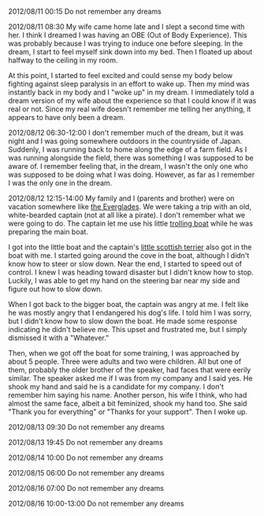 2012/08/11 00:15
Do not remember any dreams

2012/08/11 08:30
My wife came home late and I slept a second time with her. I think I dreamed I was having an OBE (Out of Body Experience). This was probably because I was trying to induce one before sleeping. In the dream, I start to feel myself sink down into my bed. Then I floated up about halfway to the ceiling in my room.

At this point, I started to feel excited and could sense my body below fighting against sleep paralysis in an effort to wake up. Then my mind was instantly back in my body and I "woke up" in my dream. I immediately told a dream version of my wife about the experience so that I could know if it was real or not. Since my real wife doesn't remember me telling her anything, it appears to have only been a dream.

2012/08/12 06:30-12:00
I don't remember much of the dream, but it was night and I was going somewhere outdoors in the countryside of Japan. Suddenly, I was running back to home along the edge of a farm field. As I was running alongside the field, there was something I was supposed to be aware of. I remember feeling that, in the dream, I wasn't the only one who was supposed to be doing what I was doing.
However, as far as I remember I was the only one in the dream.

2012/08/12 12:15-14:00
My family and I (parents and brother) were on vacation somewhere like [the Everglades](https://github.com/rakudayo/consciousness/blob/master/logs/resources/miami-everglades.jpg). We were taking a trip with an old, white-bearded captain (not at all like a pirate). I don't remember what we were going to do. The captain let me use his little [trolling boat](https://github.com/rakudayo/consciousness/blob/master/logs/resources/fish-08-PB061876.jpg) while he was preparing the main boat. 

I got into the little boat and the captain's [little scottish terrier](https://github.com/rakudayo/consciousness/blob/master/logs/resources/Scottish-Terrier-Dog-Breed.jpg) also got in the boat with me. I started going around the cove in the boat, although I didn't know how to steer or slow down. Near the end, I started to speed out of control. I knew I was heading toward disaster but I didn't know how to stop. Luckily, I was able to get my hand on the steering bar near my side and figure out how to slow down.

When I got back to the bigger boat, the captain was angry at me. I felt like he was mostly angry that I endangered his dog's life. I told him I was sorry, but I didn't know how to slow down the boat. He made some response indicating he didn't believe me. This upset and frustrated me, but I simply dismissed it with a "Whatever."

Then, when we got off the boat for some training, I was approached by about 5 people. Three were adults and two were children. All but one of them, probably the older brother of the speaker, had faces that were eerily similar. The speaker asked me if I was from my company and I said yes. He shook my hand and said he is a candidate for my company. I don't remember him saying his name. Another person, his wife I think, who had almost the same face, albeit a bit feminized, shook my hand too. She said "Thank you for everything" or "Thanks for your support". Then I woke up.

2012/08/13 09:30
Do not remember any dreams

2012/08/13 19:45
Do not remember any dreams

2012/08/14 10:00
Do not remember any dreams

2012/08/15 06:00
Do not remember any dreams

2012/08/16 07:00
Do not remember any dreams

2012/08/16 10:00-13:00
Do not remember any dreams

